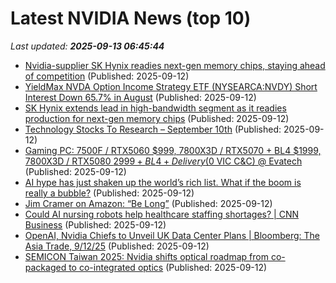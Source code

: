 # Latest NVIDIA News (top 10)
_Last updated: **2025-09-13 06:45:44**_

- [Nvidia-supplier SK Hynix readies next-gen memory chips, staying ahead of competition](https://biztoc.com/x/5b22265e79370589) (Published: 2025-09-12)
- [YieldMax NVDA Option Income Strategy ETF (NYSEARCA:NVDY) Short Interest Down 65.7% in August](https://www.etfdailynews.com/2025/09/12/yieldmax-nvda-option-income-strategy-etf-nysearcanvdy-short-interest-down-65-7-in-august/) (Published: 2025-09-12)
- [SK Hynix extends lead in high-bandwidth segment as it readies production for next-gen memory chips](https://www.cnbc.com/2025/09/12/sk-hynix-hbm4-chips-nvidia-samsung-micron.html) (Published: 2025-09-12)
- [Technology Stocks To Research – September 10th](https://www.etfdailynews.com/2025/09/12/technology-stocks-to-research-september-10th/) (Published: 2025-09-12)
- [Gaming PC: 7500F / RTX5060 $999, 7800X3D / RTX5070 + BL4 $1999, 7800X3D / RTX5080 $2999 + BL4 + Delivery ($0 VIC C&C) @ Evatech](https://www.ozbargain.com.au/node/923846) (Published: 2025-09-12)
- [AI hype has just shaken up the world’s rich list. What if the boom is really a bubble?](https://theconversation.com/ai-hype-has-just-shaken-up-the-worlds-rich-list-what-if-the-boom-is-really-a-bubble-265080) (Published: 2025-09-12)
- [Jim Cramer on Amazon: “Be Long”](https://finance.yahoo.com/news/jim-cramer-amazon-long-045502120.html) (Published: 2025-09-12)
- [Could AI nursing robots help healthcare staffing shortages? | CNN Business](https://www.cnn.com/2025/09/12/tech/taiwan-nursing-robots-nurabot-foxconn-nvidia-hnk-spc) (Published: 2025-09-12)
- [OpenAI, Nvidia Chiefs to Unveil UK Data Center Plans | Bloomberg: The Asia Trade, 9/12/25](https://biztoc.com/x/a846cc1496cba04f) (Published: 2025-09-12)
- [SEMICON Taiwan 2025: Nvidia shifts optical roadmap from co-packaged to co-integrated optics](https://www.digitimes.com/news/a20250912VL204/optics-design-performance-accelerated-computing-cpo.html) (Published: 2025-09-12)
